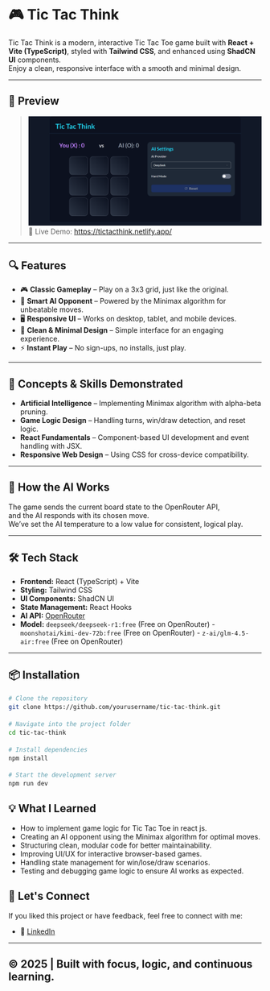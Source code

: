 # 🎮 Tic Tac Think

Tic Tac Think is a modern, interactive Tic Tac Toe game built with **React + Vite (TypeScript)**, styled with **Tailwind CSS**, and enhanced using **ShadCN UI** components.  
Enjoy a clean, responsive interface with a smooth and minimal design.

---



## 📸 Preview
> ![Tic Tac Think Screenshot](./public/Screenshot%202025-08-09%20154116.png)
>🔗 Live Demo: https://tictacthink.netlify.app/
---


## 🔍 Features  
- 🎮 **Classic Gameplay** – Play on a 3x3 grid, just like the original.  
- 🤖 **Smart AI Opponent** – Powered by the Minimax algorithm for unbeatable moves.  
- 🖥 **Responsive UI** – Works on desktop, tablet, and mobile devices.  
- 🎨 **Clean & Minimal Design** – Simple interface for an engaging experience.  
- ⚡ **Instant Play** – No sign-ups, no installs, just play.  

---

## 🧠 Concepts & Skills Demonstrated  
- **Artificial Intelligence** – Implementing Minimax algorithm with alpha-beta pruning.  
- **Game Logic Design** – Handling turns, win/draw detection, and reset logic.  
- **React Fundamentals** –  Component-based UI development and event handling with JSX.
- **Responsive Web Design** – Using CSS for cross-device compatibility.  

---

## 🧠 How the AI Works
The game sends the current board state to the OpenRouter API,  
and the AI responds with its chosen move.  
We’ve set the AI temperature to a low value for consistent, logical play.

---

## 🛠 Tech Stack
- **Frontend:** React (TypeScript) + Vite
- **Styling:** Tailwind CSS
- **UI Components:** ShadCN UI
- **State Management:** React Hooks
- **AI API:** [OpenRouter](https://openrouter.ai/)
- **Model:** `deepseek/deepseek-r1:free` (Free on OpenRouter)
      -    `moonshotai/kimi-dev-72b:free` (Free on OpenRouter)
      -    `z-ai/glm-4.5-air:free` (Free on OpenRouter)

---

## 📦 Installation

```bash
# Clone the repository
git clone https://github.com/yourusername/tic-tac-think.git

# Navigate into the project folder
cd tic-tac-think

# Install dependencies
npm install

# Start the development server
npm run dev

```

## 💡 What I Learned
- How to implement game logic for Tic Tac Toe in react js.
- Creating an AI opponent using the Minimax algorithm for optimal moves.
- Structuring clean, modular code for better maintainability.
- Improving UI/UX for interactive browser-based games.
- Handling state management for win/lose/draw scenarios.
- Testing and debugging game logic to ensure AI works as expected.



## 🙌 Let's Connect

If you liked this project or have feedback, feel free to connect with me:

- 💼 [LinkedIn](https://www.linkedin.com/in/aravinth-dev/)

---

## © 2025 | Built with focus, logic, and continuous learning.